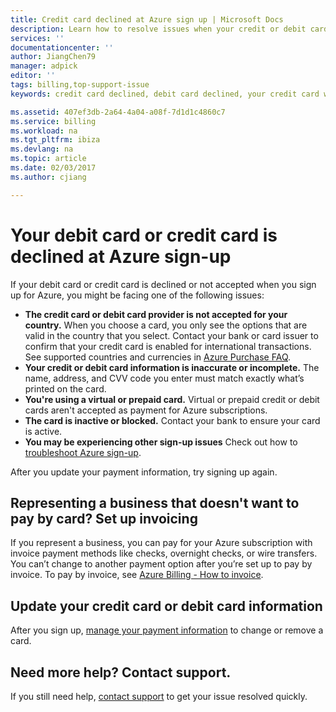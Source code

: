 ```yaml
---
title: Credit card declined at Azure sign up | Microsoft Docs
description: Learn how to resolve issues when your credit or debit card is declined when you try to sign up for Azure.
services: ''
documentationcenter: ''
author: JiangChen79
manager: adpick
editor: ''
tags: billing,top-support-issue
keywords: credit card declined, debit card declined, your credit card was declined, do not honor credit card

ms.assetid: 407ef3db-2a64-4a04-a08f-7d1d1c4860c7
ms.service: billing
ms.workload: na
ms.tgt_pltfrm: ibiza
ms.devlang: na
ms.topic: article
ms.date: 02/03/2017
ms.author: cjiang

---
```

# Your debit card or credit card is declined at Azure sign-up
If your debit card or credit card is declined or not accepted when you sign up for Azure, you might be facing one of the following issues:

* **The credit card or debit card provider is not accepted for your country.** When you choose a card, you only see the options that are valid in the country that you select. Contact your bank or card issuer to confirm that your credit card is enabled for international transactions. See supported countries and currencies in [Azure Purchase FAQ](https://azure.microsoft.com/pricing/faq/).
* **Your credit or debit card information is inaccurate or incomplete.** The name, address, and CVV code you enter must match exactly what’s printed on the card.
* **You're using a virtual or prepaid card.** Virtual or prepaid credit or debit cards aren't accepted as payment for Azure subscriptions.
* **The card is inactive or blocked.** Contact your bank to ensure your card is active.
* **You may be experiencing other sign-up issues** Check out how to [troubleshoot Azure sign-up](billing-troubleshoot-azure-sign-up-issues.md).

After you update your payment information, try signing up again.

## Representing a business that doesn't want to pay by card? Set up invoicing
If you represent a business, you can pay for your Azure subscription with invoice payment methods like checks, overnight checks, or wire transfers. You can’t change to another payment option after you’re set up to pay by invoice. To pay by invoice, see [Azure Billing - How to invoice](https://azure.microsoft.com/pricing/invoicing/).

## Update your credit card or debit card information
After you sign up, [manage your payment information](billing-how-to-change-credit-card.md) to change or remove a card.

## Need more help? Contact support.
If you still need help, [contact support](https://portal.azure.com/?#blade/Microsoft_Azure_Support/HelpAndSupportBlade) to get your issue resolved quickly.
